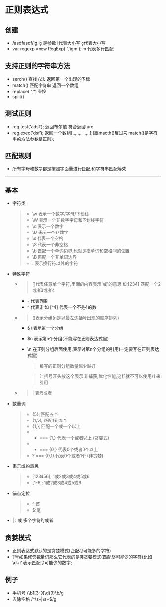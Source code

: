 # 正则表达式

## 创建
- /asdfasdf/ig  ig 是参数 i代表大小写 g代表大小写
- var regexp =new RegExp('','igm'); m 代表多行匹配

## 支持正则的字符串方法

- serch() 查找方法 返回第一个出现的下标
- match() 匹配字符串 返回一个数组
- replace('','') 替换
- split()

## 测试正则
- reg.test('adsf'); 返回布尔值 符合返回ture
- reg.exec('dsf'); 返回一个数组[..,..,..,..,..];(跟macth()反过来 match()是字符串的方法参数是正则);


## 匹配规则
- 所有字母和数字都是按照字面量进行匹配,和字符串匹配等效
 ------
## 基本
- 字符类
  > - \w 表示一个数字/字母/下划线
  > - \W 表示一个非数字字母和下划线字符
  > - \d 表示一个数字
  > - \D 表示一个非数字
  > - \s 代表一个空格
  > - \S 代表一个非空格
  > - \b 匹配一个单词边界,也就是指单词和空格间的位置
  > - \B 匹配一个非单词边界
  > - . 表示换行符以外的字符

- 特殊字符
  - > []代表任意单个字符,里面的内容表示'或'的意思 如:[234] 匹配一个2或者3或者4
    - \- 代表范围
    - \^ 代表非 如 [^4] 代表一个不是4的数
  - > ()表示分组(n是以最左边括号出现的顺序排列)
    - $1 表示第一个分组
    - $n 表示第n个分组(不能写在正则表达式里)
    - \n 在正则分组后面使用,表示对第n个分组的引用(一定要写在正则表达式里)
      > 编写的正则分组数量越少越好

      > ?: 括号开头放这个表示 非捕获,优化性能,这样就不可以使用\1 来引用

  - > | 表示或者

- 数量词
  > - {5}; 匹配五个
  > - {1,5}; 匹配1到五个
  > - {1,}; 匹配一个或一个以上
  > - + === {1,} 代表一个或者以上 (贪婪式)
  > - * === {0,} 代表0个或者0个以上
  > - ? === {0,1} 代表0个或者1个 (非贪婪)

- 表示或的意思
  > - [123456]; 1或2或3或4或5或6
  > - [1-6]; 1或2或3或4或5或6

- 锚点定位
  > - ^:首
  > - $:尾

- | : 或 多个字符的或者
## 贪婪模式
- 正则表达式默认的是贪婪模式(匹配尽可能多的字符)
- ?号如果修饰数量词那么它代表的是非贪婪模式(匹配尽可能少的字符)比如 \d+? 表示匹配尽可能少的数字;
## 例子
- 手机号 /\b1[3-9]\d{9}\b/g
- 去除空格 /^\s+|\s+$/g
